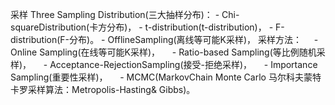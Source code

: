 采样
  Three Sampling Distribution(三大抽样分布)：
    - Chi-squareDistribution(卡方分布)，
    - t-distribution(t-distribution)，
    - F-distribution(F-分布)。
    - OfflineSampling(离线等可能K采样)，
  采样方法：
    - Online Sampling(在线等可能K采样)，
    - Ratio-based Sampling(等比例随机采样)，
    - Acceptance-RejectionSampling(接受-拒绝采样)，
    - Importance Sampling(重要性采样)，
    - MCMC(MarkovChain Monte Carlo 马尔科夫蒙特卡罗采样算法：Metropolis-Hasting& Gibbs)。